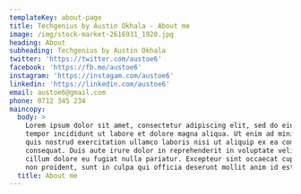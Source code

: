 ```yaml
---
templateKey: about-page
title: Techgenius by Austin Okhala - About me
image: /img/stock-market-2616931_1920.jpg
heading: About
subheading: Techgenius by Austin Okhala
twitter: 'https://twitter.com/austoe6'
facebook: 'https://fb.me/austoe6'
instagram: 'https://instagam.com/austoe6'
linkedin: 'https://linkedin.com/austoe6'
email: austoe6@gmail.com
phone: 0712 345 234
maincopy:
  body: >
    Lorem ipsum dolor sit amet, consectetur adipiscing elit, sed do eiusmod
    tempor incididunt ut labore et dolore magna aliqua. Ut enim ad minim veniam,
    quis nostrud exercitation ullamco laboris nisi ut aliquip ex ea commodo
    consequat. Duis aute irure dolor in reprehenderit in voluptate velit esse
    cillum dolore eu fugiat nulla pariatur. Excepteur sint occaecat cupidatat
    non proident, sunt in culpa qui officia deserunt mollit anim id est laborum.
  title: About me
---
```


